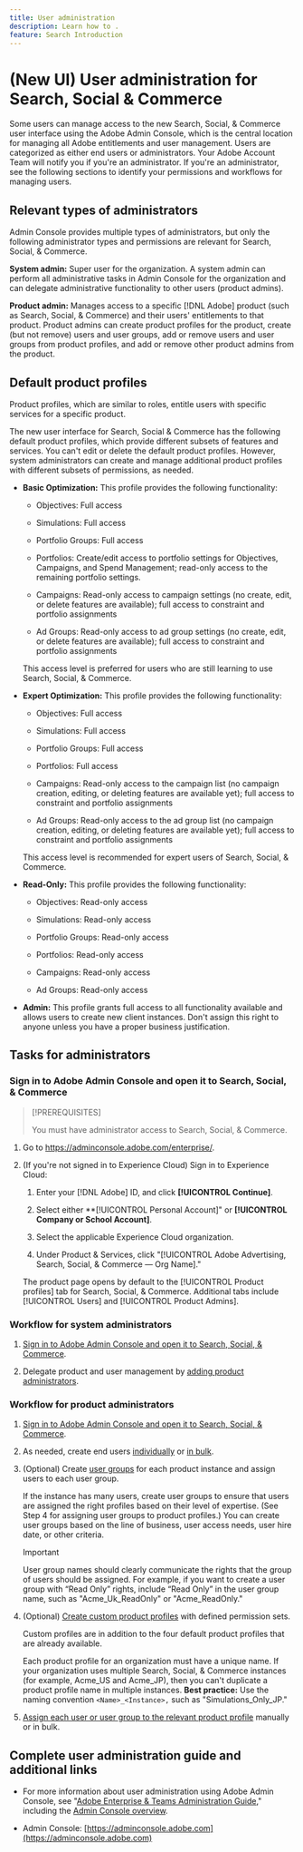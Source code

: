 ```yaml
---
title: User administration
description: Learn how to .
feature: Search Introduction
---
```

# (New UI) User administration for Search, Social & Commerce

Some users can manage access to the new Search, Social, & Commerce user interface using the Adobe Admin Console, which is the central location for managing all Adobe entitlements and user management. Users are categorized as either end users or administrators. Your Adobe Account Team will notify you if you're an administrator. If you're an administrator, see the following sections to identify your permissions and workflows for managing users.<!-- How can you see what your user role is, or will your Adobe Account Team tell you? -->

## Relevant types of administrators

Admin Console provides multiple types of administrators, but only the following administrator types and permissions are relevant for Search, Social, & Commerce.

**System admin:** Super user for the organization. A system admin can perform all administrative tasks in Admin Console for the organization and can delegate administrative functionality to other users (product admins).<!--, product profile administrators, and user group administrators.  -- I think it's ONLY PRODUCT ADMINS FOR US?  Verify. -->

**Product admin:** Manages access to a specific [!DNL Adobe] product (such as Search, Social, & Commerce) and their users' entitlements to that product. Product admins can create product profiles for the product, create (but not remove) users and user groups, add or remove users and user groups from product profiles, and add or remove other product admins from the product.

<!--
**Product profile admin:** Manages assigned product profiles for individual products. A product profile admin can add (but not remove) users and user groups to the organization; add or remove users and user groups from product profiles; and assign or revoke permissions from product profiles. [I don't think this is applicable: and manage the product roles for product profiles.]

**User group admin:** Manages assigned user groups and their access rights. A user group admin can add or remove users from groups and add or remove user group admins from groups.
-->

## Default product profiles

Product profiles, which are similar to roles, entitle users with specific services for a specific product.

The new user interface for Search, Social & Commerce has the following default product profiles, which provide different subsets of features and services. You can't edit or delete the default product profiles. However, system administrators can create and manage additional product profiles with different subsets of permissions, as needed.

* **Basic Optimization:** This profile provides the following functionality:

  * Objectives: Full access

  * Simulations: Full access

  * Portfolio Groups: Full access

  * Portfolios: Create/edit access to portfolio settings for Objectives, Campaigns, and Spend Management; read-only access to the remaining portfolio settings.

  * Campaigns: Read-only access to campaign settings (no create, edit, or delete features are available); full access to constraint and portfolio assignments<!-- Is that the correct wording? -->

  * Ad Groups: Read-only access to ad group settings (no create, edit, or delete features are available); full access to constraint and portfolio assignments<!-- Is that the correct wording? -->

  This access level is preferred for users who are still learning to use Search, Social, & Commerce.

* **Expert Optimization:** This profile provides the following functionality:

  * Objectives: Full access

  * Simulations: Full access

  * Portfolio Groups: Full access

  * Portfolios: Full access

  * Campaigns: Read-only access to the campaign list (no campaign creation, editing, or deleting features are available yet); full access to constraint and portfolio assignments<!-- Is that the correct wording? -->

  * Ad Groups: Read-only access to the ad group list (no campaign creation, editing, or deleting features are available yet); full access to constraint and portfolio assignments<!-- Is that the correct wording? -->

  This access level is recommended for expert users of Search, Social, & Commerce.

* **Read-Only:** This profile provides the following functionality:

  * Objectives: Read-only access

  * Simulations: Read-only access

  * Portfolio Groups: Read-only access

  * Portfolios: Read-only access

  * Campaigns: Read-only access

  * Ad Groups: Read-only access

* **Admin:** This profile grants full access to all functionality available and allows users to create new client instances. Don't assign this right to anyone unless you have a proper business justification.

<!-- Do I need to include this? If so, adjust wording as needed

## Product-specific instances

 -->

## Tasks for administrators

### Sign in to Adobe Admin Console and open it to Search, Social, & Commerce

>[!PREREQUISITES]
>
>You must have administrator access<!-- which kind? Product administrator, system administrator, but I'm sure also product profile administrator or user group administrator (that might be an internal group -- check) --> to Search, Social, & Commerce. 

1. Go to https://adminconsole.adobe.com/enterprise/.

1. (If you're not signed in to Experience Cloud) Sign in to Experience Cloud:

   1. Enter your [!DNL Adobe] ID, and click **[!UICONTROL Continue]**.

   1. Select either **[!UICONTROL Personal Account]" or **[!UICONTROL Company or School Account]**.<!-- Will it necessarily be "Company or School Account?" -->

   1. Select the applicable Experience Cloud organization. 
   
   1. Under Product & Services, click "[!UICONTROL Adobe Advertising, Search, Social, & Commerce &mdash; Org Name]."

   The product page opens by default to the [!UICONTROL Product profiles] tab for Search, Social, & Commerce. Additional tabs include [!UICONTROL Users] and [!UICONTROL Product Admins].

### Workflow for system administrators

1. [Sign in to Adobe Admin Console and open it to Search, Social, & Commerce](#open-admin-console).

1. Delegate product and user management by [adding product administrators](https://helpx.adobe.com/enterprise/using/admin-roles.html#enterprise).

<!-- what else? -->

### Workflow for product administrators

1. [Sign in to Adobe Admin Console and open it to Search, Social, & Commerce](#open-admin-console).

1. As needed, create end users [individually](https://helpx.adobe.com/enterprise/using/manage-users-individually.html) or [in bulk](https://helpx.adobe.com/enterprise/using/bulk-upload-users.html).

1. (Optional) Create [user groups](https://helpx.adobe.com/enterprise/using/user-groups.html) for each product instance and assign users to each user group.

   If the instance has many users, create user groups to ensure that users are assigned the right profiles based on their level of expertise. (See Step 4 for assigning user groups to product profiles.) You can create user groups based on the line of business, user access needs, user hire date, or other criteria.

   >[!IMPORTANT]
   >
   >User group names should clearly communicate the rights that the group of users should be assigned. For example, if you want to create a user group with “Read Only” rights, include “Read Only” in the user group name, such as "Acme_Uk_ReadOnly" or "Acme_ReadOnly." 

1. (Optional) [Create custom product profiles](https://helpx.adobe.com/enterprise/using/manage-product-profiles.html) with defined permission sets.

   Custom profiles are in addition to the four default product profiles that are already available.

   Each product profile for an organization must have a unique name. If your organization uses multiple Search, Social, & Commerce instances (for example, Acme_US and Acme_JP), then you can't duplicate a product profile name in multiple instances. **Best practice:** Use the naming convention `<Name>_<Instance>,` such as "Simulations_Only_JP."

1. [Assign each user or user group to the relevant product profile](https://helpx.adobe.com/enterprise/using/manage-product-profiles.html) manually or in bulk.

## Complete user administration guide and additional links

* For more information about user administration using Adobe Admin Console, see "[Adobe Enterprise & Teams Administration Guide](https://helpx.adobe.com/enterprise/admin-guide.html)," including the [Admin Console overview](https://helpx.adobe.com/enterprise/using/admin-console.html).

* Admin Console: [https://adminconsole.adobe.com](https://adminconsole.adobe.com)
